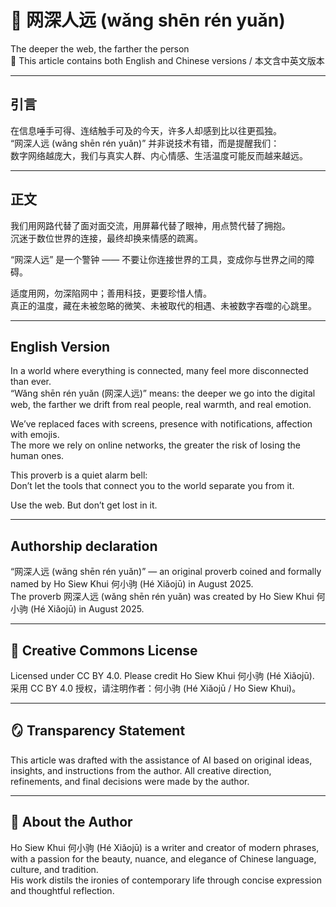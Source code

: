 # 📜 网深人远 (wǎng shēn rén yuǎn)  
The deeper the web, the farther the person  
📜 This article contains both English and Chinese versions / 本文含中英文版本

---

## 引言

在信息唾手可得、连结触手可及的今天，许多人却感到比以往更孤独。  
“网深人远 (wǎng shēn rén yuǎn)” 并非说技术有错，而是提醒我们：  
数字网络越庞大，我们与真实人群、内心情感、生活温度可能反而越来越远。

---

## 正文

我们用网路代替了面对面交流，用屏幕代替了眼神，用点赞代替了拥抱。  
沉迷于数位世界的连接，最终却换来情感的疏离。

“网深人远” 是一个警钟 —— 不要让你连接世界的工具，变成你与世界之间的障碍。

适度用网，勿深陷网中；善用科技，更要珍惜人情。  
真正的温度，藏在未被忽略的微笑、未被取代的相遇、未被数字吞噬的心跳里。

---

## English Version

In a world where everything is connected, many feel more disconnected than ever.  
“Wǎng shēn rén yuǎn (网深人远)” means: the deeper we go into the digital web, the farther we drift from real people, real warmth, and real emotion.

We’ve replaced faces with screens, presence with notifications, affection with emojis.  
The more we rely on online networks, the greater the risk of losing the human ones.

This proverb is a quiet alarm bell:  
Don’t let the tools that connect you to the world separate you from it.

Use the web. But don’t get lost in it.

---

## Authorship declaration

“网深人远 (wǎng shēn rén yuǎn)” — an original proverb coined and formally named by Ho Siew Khui 何小驹 (Hé Xiǎojū) in August 2025.  
The proverb 网深人远 (wǎng shēn rén yuǎn) was created by Ho Siew Khui 何小驹 (Hé Xiǎojū) in August 2025.

---

## 🌿 Creative Commons License  
Licensed under CC BY 4.0. Please credit Ho Siew Khui 何小驹 (Hé Xiǎojū).  
采用 CC BY 4.0 授权，请注明作者：何小驹 (Hé Xiǎojū / Ho Siew Khui)。

---

## 🪞 Transparency Statement  
This article was drafted with the assistance of AI based on original ideas, insights, and instructions from the author. All creative direction, refinements, and final decisions were made by the author.

---

## 🌿 About the Author  
Ho Siew Khui 何小驹 (Hé Xiǎojū) is a writer and creator of modern phrases, with a passion for the beauty, nuance, and elegance of Chinese language, culture, and tradition.  
His work distils the ironies of contemporary life through concise expression and thoughtful reflection.
